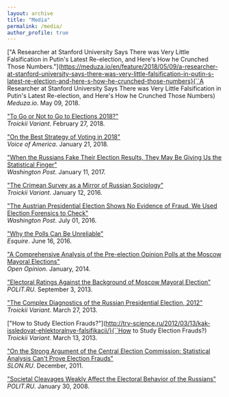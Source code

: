 ```yaml
---
layout: archive
title: "Media"
permalink: /media/
author_profile: true
---
```


["A Researcher at Stanford University Says There was Very Little Falsification in Putin's Latest Re-election, and Here's How he Crunched Those Numbers."](https://meduza.io/en/feature/2018/05/09/a-researcher-at-stanford-university-says-there-was-very-little-falsification-in-putin-s-latest-re-election-and-here-s-how-he-crunched-those-numbers}{``A Researcher at Stanford University Says There was Very Little Falsification in Putin's Latest Re-election, and Here's How he Crunched Those Numbers)<br>*Meduza.io*. May 09, 2018.

["To Go or Not to Go to Elections 2018?"](https://trv-science.ru/2018/02/27/idti-ili-ne-idti/comment-page-1/)<br>*Troickii Variant*. February 27, 2018.

["On the Best Strategy of Voting in 2018"](https://www.golos-ameriki.ru/a/gerasimov-sunday-show/4217199.html)<br>*Voice of America*. January 21, 2018.

["When the Russians Fake Their Election Results, They May Be Giving Us the Statistical Finger"](https://www.washingtonpost.com/news/monkey-cage/wp/2017/01/11/when-the-russians-fake-their-election-results-they-may-be-giving-us-the-statistical-finger/?utm_term=.32b5427f96dd)<br>*Washington Post*. January 11, 2017.

["The Crimean Survey as a Mirror of Russian Sociology"](http://trv.nauchnik.ru/2016/01/12/krymskij-opros-kak-zerkalo-rossijskoj-sociologii/)<br>*Troickii Variant*. January 12, 2016.

["The Austrian Presidential Election Shows No Evidence of Fraud. We Used Election Forensics to Check"](https://www.washingtonpost.com/news/monkey-cage/wp/2016/07/01/we-checked-austrias-extremely-close-may-2016-election-for-fraud-heres-what-we-found/)<br>*Washington Post*. July 01, 2016.

["Why the Polls Can Be Unreliable"](https://www.pravilamag.ru/articles/8289-kirill-kalinin/)<br>*Esquire*. June 16, 2016.

["A Comprehensive Analysis of the Pre-election Opinion Polls at the Moscow Mayoral Elections"](http://www.openopinion.ru/)<br>*Open Opinion*. January, 2014.

["Electoral Ratings Against the Background of Moscow Mayoral Election"](http://www.polit.ru/article/2013/09/03/rating/)<br>*POLIT.RU*. September 3, 2013.

["The Complex Diagnostics of the Russian Presidential Election, 2012"](http://trv-science.ru/tag/kirill-kalinin/)<br>*Troickii Variant*. March 27, 2013.

["How to Study Election Frauds?"](http://trv-science.ru/2012/03/13/kak-issledovat-ehlektoralnye-falsifikacii/}{``How to Study Election Frauds?)<br>*Troickii Variant*. March 13, 2013.

["On the Strong Argument of the Central Election Commission: Statistical Analysis Can't Prove Election Frauds"](http://slon.ru/russia/zheleznyy_argument_dlya_tsika_statistika_ne_dokazhet_falsifikatsii-726144.xhtml)<br>*SLON.RU*. December, 2011.

["Societal Cleavages Weakly Affect the Electoral Behavior of the Russians"](http://polit.ru/news/2008/01/30/kalinin/)<br>*POLIT.RU*. January 30, 2008.

